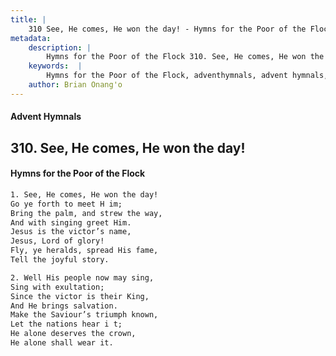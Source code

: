 ```yaml
---
title: |
    310 See, He comes, He won the day! - Hymns for the Poor of the Flock
metadata:
    description: |
        Hymns for the Poor of the Flock 310. See, He comes, He won the day!. See, He comes, He won the day!  Go ye forth to meet H im; Bring the palm, and strew the way,  And with singing greet Him. Jesus is the victor’s name, Jesus, Lord of glory! Fly, ye heralds, spread His fame,  Tell the joyful story. 
    keywords:  |
        Hymns for the Poor of the Flock, adventhymnals, advent hymnals, See, He comes, He won the day!, See, He comes, He won the day! , 
    author: Brian Onang'o
---
```


#### Advent Hymnals
## 310. See, He comes, He won the day!
####  Hymns for the Poor of the Flock

```txt
1. See, He comes, He won the day! 
Go ye forth to meet H im;
Bring the palm, and strew the way, 
And with singing greet Him.
Jesus is the victor’s name,
Jesus, Lord of glory!
Fly, ye heralds, spread His fame, 
Tell the joyful story.

2. Well His people now may sing,
Sing with exultation;
Since the victor is their King,
And He brings salvation.
Make the Saviour’s triumph known, 
Let the nations hear i t;
He alone deserves the crown,
He alone shall wear it.
```